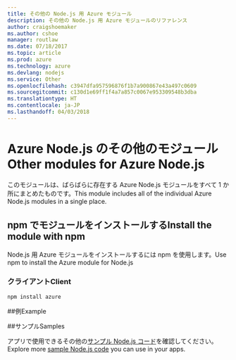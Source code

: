 ```yaml
---
title: その他の Node.js 用 Azure モジュール
description: その他の Node.js 用 Azure モジュールのリファレンス
author: craigshoemaker
ms.author: cshoe
manager: routlaw
ms.date: 07/18/2017
ms.topic: article
ms.prod: azure
ms.technology: azure
ms.devlang: nodejs
ms.service: Other
ms.openlocfilehash: c3947dfa957596876f1b7a900867e43a497c0609
ms.sourcegitcommit: c130d1e69ff1f4a7a857c0067e953309548b3dba
ms.translationtype: HT
ms.contentlocale: ja-JP
ms.lasthandoff: 04/03/2018
---
```

# <a name="other-modules-for-azure-nodejs"></a><span data-ttu-id="5717d-103">Azure Node.js のその他のモジュール</span><span class="sxs-lookup"><span data-stu-id="5717d-103">Other modules for Azure Node.js</span></span>

<span data-ttu-id="5717d-104">このモジュールは、ばらばらに存在する Azure Node.js モジュールをすべて 1 か所にまとめたものです。</span><span class="sxs-lookup"><span data-stu-id="5717d-104">This module includes all of the individual Azure Node.js modules in a single place.</span></span>

## <a name="install-the-module-with-npm"></a><span data-ttu-id="5717d-105">npm でモジュールをインストールする</span><span class="sxs-lookup"><span data-stu-id="5717d-105">Install the module with npm</span></span>

<span data-ttu-id="5717d-106">Node.js 用 Azure モジュールをインストールするには npm を使用します。</span><span class="sxs-lookup"><span data-stu-id="5717d-106">Use npm to install the Azure module for Node.js</span></span>

### <a name="client"></a><span data-ttu-id="5717d-107">クライアント</span><span class="sxs-lookup"><span data-stu-id="5717d-107">Client</span></span>

```bash
npm install azure
```

##<a name="example"></a><span data-ttu-id="5717d-108">例</span><span class="sxs-lookup"><span data-stu-id="5717d-108">Example</span></span>

##<a name="samples"></a><span data-ttu-id="5717d-109">サンプル</span><span class="sxs-lookup"><span data-stu-id="5717d-109">Samples</span></span>

<span data-ttu-id="5717d-110">アプリで使用できるその他の[サンプル Node.js コード](https://azure.microsoft.com/resources/samples/?platform=nodejs)を確認してください。</span><span class="sxs-lookup"><span data-stu-id="5717d-110">Explore more [sample Node.js code](https://azure.microsoft.com/resources/samples/?platform=nodejs) you can use in your apps.</span></span>
